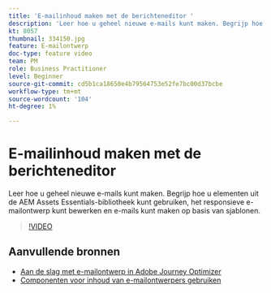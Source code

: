 ```yaml
---
title: 'E-mailinhoud maken met de berichteneditor '
description: 'Leer hoe u geheel nieuwe e-mails kunt maken. Begrijp hoe u elementen uit de AEM Assets Essentials-bibliotheek kunt gebruiken, het responsieve e-mailontwerp kunt bewerken en e-mails kunt maken op basis van sjablonen. '
kt: 8057
thumbnail: 334150.jpg
feature: E-mailontwerp
doc-type: feature video
team: PM
role: Business Practitioner
level: Beginner
source-git-commit: cd5b1ca18650e4b79564753e52fe7bc00d37bcbe
workflow-type: tm+mt
source-wordcount: '104'
ht-degree: 1%

---
```



# E-mailinhoud maken met de berichteneditor

Leer hoe u geheel nieuwe e-mails kunt maken. Begrijp hoe u elementen uit de AEM Assets Essentials-bibliotheek kunt gebruiken, het responsieve e-mailontwerp kunt bewerken en e-mails kunt maken op basis van sjablonen.

>[!VIDEO](https://video.tv.adobe.com/v/334150?quality=12)

## Aanvullende bronnen

* [Aan de slag met e-mailontwerp in Adobe Journey Optimizer](https://experienceleague.adobe.com/docs/journey-optimizer/using/create-messages/email-designer/design-emails.html)
* [Componenten voor inhoud van e-mailontwerpers gebruiken](https://experienceleague.adobe.com/docs/journey-optimizer/using/create-messages/email-designer/design-emails.html)
